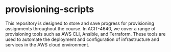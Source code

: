 # provisioning-scripts
This repository is designed to store and save progress for provisioning assignments throughout the course.
In ACIT-4640, we cover a range of provisioning tools such as AWS CLI, Ansible, and Terraform. These tools are used to automate the deployment and configuration of infrastructure and services in the AWS cloud environment.
